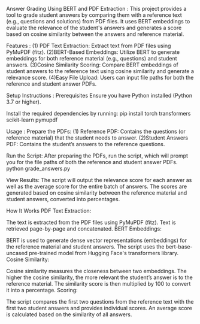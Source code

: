 Answer Grading Using BERT and PDF Extraction : 
This project provides a tool to grade student answers by comparing them with a reference text (e.g., questions and solutions) from PDF files. 
It uses BERT embeddings to evaluate the relevance of the student's answers and generates a score based on cosine similarity between the answers and reference material.

Features : (1) PDF Text Extraction: Extract text from PDF files using PyMuPDF (fitz).
           (2)BERT-Based Embeddings: Utilize BERT to generate embeddings for both reference material (e.g., questions) and student answers.
           (3)Cosine Similarity Scoring: Compare BERT embeddings of student answers to the reference text using cosine similarity and generate a relevance score.
           (4)Easy File Upload: Users can input file paths for both the reference and student answer PDFs.

Setup Instructions : 
Prerequisites
Ensure you have Python installed (Python 3.7 or higher).

Install the required dependencies by running: pip install torch transformers scikit-learn pymupdf


Usage :
Prepare the PDFs: (1) Reference PDF: Contains the questions (or reference material) that the student needs to answer.
                  (2)Student Answers PDF: Contains the student’s answers to the reference questions.

Run the Script: After preparing the PDFs, run the script, which will prompt you for the file paths of both the reference and student answer PDFs.
python grade_answers.py

View Results: The script will output the relevance score for each answer as well as the average score for the entire batch of answers. The scores are generated based on cosine similarity between the reference material and student answers, converted into percentages.



How It Works
PDF Text Extraction:

The text is extracted from the PDF files using PyMuPDF (fitz).
Text is retrieved page-by-page and concatenated.
BERT Embeddings:

BERT is used to generate dense vector representations (embeddings) for the reference material and student answers.
The script uses the bert-base-uncased pre-trained model from Hugging Face's transformers library.
Cosine Similarity:

Cosine similarity measures the closeness between two embeddings. The higher the cosine similarity, the more relevant the student’s answer is to the reference material.
The similarity score is then multiplied by 100 to convert it into a percentage.
Scoring:

The script compares the first two questions from the reference text with the first two student answers and provides individual scores.
An average score is calculated based on the similarity of all answers.
